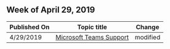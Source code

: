 ﻿<!-- This file is generated automatically each week. Changes made to this file will be overwritten.-->



## Week of April 29, 2019


| Published On |Topic title | Change |
|------|------------|--------|
| 4/29/2019 | [Microsoft Teams Support](/microsoftteams/troubleshoot/index) | modified |
